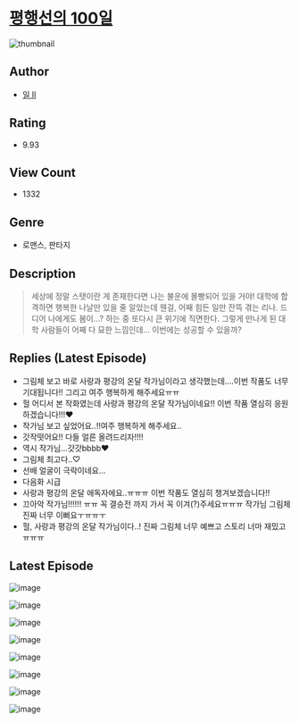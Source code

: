 # [평행선의 100일](https://comic.naver.com/bestChallenge/list?titleId=809967)
![thumbnail](https://image-comic.pstatic.net/user_contents_data/challenge_comic/2023/05/23/301773/upload_3689355429796734007_480x623.jpeg)

## Author
- [일 Il](https://comic.naver.com/artistTitle?id=301773)

## Rating
- 9.93

## View Count
- 1332

## Genre
- 로맨스, 판타지

## Description
> 세상에 정말 스탯이란 게 존재한다면 나는 불운에 몰빵되어 있을 거야! 대학에 합격하면 행복한 나날만 있을 줄 알았는데 웬걸, 어째 힘든 일만 잔뜩 겪는 리나. 드디어 나에게도 봄이...? 하는 중 또다시 큰 위기에 직면한다. 그렇게 만나게 된 대학 사람들이 어째 다 묘한 느낌인데... 이번에는 성공할 수 있을까?

## Replies (Latest Episode)
- 그림체 보고 바로 사랑과 평강의 온달 작가님이라고 생각했는데....이번 작품도 너무 기대됩니다!! 그리고 여주 행복하게 해주세요ㅠㅠ
- 헐 어디서 본 작화였는데 사랑과 평강의 온달 작가님이네요!! 이번 작품 열심히 응원하겠습니다!!!❤️
- 작가님 보고 싶었어요..!!여주 행복하게 해주세요..
- 갓작떳어요!! 다들 얼른 올려드리자!!!!
- 역시 작가님...갓갓bbbb♥
- 그림체 최고다..♡
- 선배 얼굴이 극락이네요...
- 다음화 시급
- 사랑과 평강의 온달 애독자에요..ㅠㅠㅠ 이번 작품도 열심히 챙겨보겠습니다!!
- 끄아악 작가님!!!!!! ㅠㅠ 꼭 결승전 까지 가서 꼭 이겨(?)주세요ㅠㅠㅠ 작가님 그림체 진짜 너무 이뻐요ㅜㅠㅠㅜ
- 헐, 사랑과 평강의 온달 작가님이다..! 진짜 그림체 너무 예쁘고 스토리 너마 재밌고 ㅠㅠㅠ

## Latest Episode
![image](https://image-comic.pstatic.net/user_contents_data/challenge_comic/2023/05/23/301773/upload_4135204298188665392.jpeg)

![image](https://image-comic.pstatic.net/user_contents_data/challenge_comic/2023/05/23/301773/upload_7377512334390092338.jpeg)

![image](https://image-comic.pstatic.net/user_contents_data/challenge_comic/2023/05/23/301773/upload_3991143891631891044.jpeg)

![image](https://image-comic.pstatic.net/user_contents_data/challenge_comic/2023/05/23/301773/upload_7221858690967692642.jpeg)

![image](https://image-comic.pstatic.net/user_contents_data/challenge_comic/2023/05/23/301773/upload_3846467046458276198.jpeg)

![image](https://image-comic.pstatic.net/user_contents_data/challenge_comic/2023/05/23/301773/upload_7090411161005799010.jpeg)

![image](https://image-comic.pstatic.net/user_contents_data/challenge_comic/2023/05/23/301773/upload_3546131936326017637.jpeg)

![image](https://image-comic.pstatic.net/user_contents_data/challenge_comic/2023/05/23/301773/upload_7234580026760704568.jpeg)
